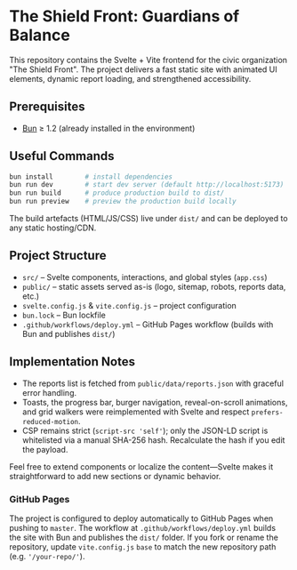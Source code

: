 # The Shield Front: Guardians of Balance

This repository contains the Svelte + Vite frontend for the civic organization "The Shield Front". The project delivers a fast static site with animated UI elements, dynamic report loading, and strengthened accessibility.

## Prerequisites

- [Bun](https://bun.sh/) ≥ 1.2 (already installed in the environment)

## Useful Commands

```bash
bun install        # install dependencies
bun run dev        # start dev server (default http://localhost:5173)
bun run build      # produce production build to dist/
bun run preview    # preview the production build locally
```

The build artefacts (HTML/JS/CSS) live under `dist/` and can be deployed to any static hosting/CDN.

## Project Structure

- `src/` – Svelte components, interactions, and global styles (`app.css`)
- `public/` – static assets served as-is (logo, sitemap, robots, reports data, etc.)
- `svelte.config.js` & `vite.config.js` – project configuration
- `bun.lock` – Bun lockfile
- `.github/workflows/deploy.yml` – GitHub Pages workflow (builds with Bun and publishes `dist/`)

## Implementation Notes

- The reports list is fetched from `public/data/reports.json` with graceful error handling.
- Toasts, the progress bar, burger navigation, reveal-on-scroll animations, and grid walkers were reimplemented with Svelte and respect `prefers-reduced-motion`.
- CSP remains strict (`script-src 'self'`); only the JSON-LD script is whitelisted via a manual SHA-256 hash. Recalculate the hash if you edit the payload.

Feel free to extend components or localize the content—Svelte makes it straightforward to add new sections or dynamic behavior.

### GitHub Pages

The project is configured to deploy automatically to GitHub Pages when pushing to `master`. The workflow at `.github/workflows/deploy.yml` builds the site with Bun and publishes the `dist/` folder. If you fork or rename the repository, update `vite.config.js` `base` to match the new repository path (e.g. `'/your-repo/'`).
